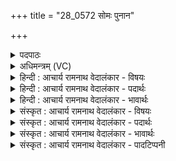 +++
title = "28_0572 सोमः पुनान"

+++
<details><summary>पदपाठः</summary>

सो꣡मः꣢꣯। पु꣣नानः꣢। ऊ꣣र्मि꣡णा꣢। अ꣡व्य꣢꣯म्। वा꣡र꣢꣯म्। वि। धा꣣वति। अ꣡ग्रे꣢꣯। वा꣣चः꣢। प꣡व꣢꣯मानः। क꣡नि꣢꣯क्रदत्। ५७२।
</details>

<details><summary>अधिमन्त्रम् (VC)</summary>

- पवमानः सोमः
- अग्निश्चाक्षुषः
- उष्णिक्
- ऋषभः
- पावमानं काण्डम्
</details>

<details><summary>हिन्दी : आचार्य रामनाथ वेदालंकार - विषयः</summary>

अगले मन्त्र में पुनः ब्रह्मानन्दरस का विषय है।
</details>

<details><summary>हिन्दी : आचार्य रामनाथ वेदालंकार - पदार्थः</summary>

पदार्थान्वय -  (सोमः) ब्रह्मानन्दरस (पुनानः) उपासक को पवित्र करता हुआ (ऊर्मिणा) लहर के साथ (अव्यं वारम्) भेड़ की ऊन से बने दशापवित्र के तुल्य दोषनिवारक अविनश्वर आत्मा के प्रति (वि धावति) वेग से दौड़ रहा है। (वाचः) प्रोच्चारित स्तुतिवाणी से (अग्रे) पहले ही (पवमानः) धारा रूप से बहता हुआ (कनिक्रदत्) कलकल ध्वनि कर रहा है ॥७॥ इस मन्त्र में ब्रह्मानन्द में कारणभूत स्तुति वाणी के उच्चारण से पूर्व ही ब्रह्मानन्द की उत्पत्ति का वर्णन होने से कारण के पूर्व कार्योदय वर्णित होना रूप अतिशयोक्ति अलङ्कार है ॥७॥
</details>

<details><summary>हिन्दी : आचार्य रामनाथ वेदालंकार - भावार्थः</summary>

भावार्थ -  उपासकों से ध्यान किया गया परमेश्वर अपने पास से आनन्दरस की प्रचुर धाराओं को उपासकों के हृदय में प्रेरित करता है ॥७॥
</details>

<details><summary>संस्कृत : आचार्य रामनाथ वेदालंकार - विषयः</summary>

अथ पुनर्ब्रह्मानन्दरसविषयमाह।
</details>

<details><summary>संस्कृत : आचार्य रामनाथ वेदालंकार - पदार्थः</summary>

पदार्थान्वय -  (सोमः) ब्रह्मानन्दरसः (पुनानः) उपासकं पवित्रं कुर्वन् (ऊर्मिणा) तरङ्गेण साकम् (अव्यं वारम्) ऊर्णामयदशापवित्रमिव दोषनिवारकम् अविनश्वरं जीवात्मानं प्रति (वि धावति) वेगेन गच्छति। (वाचः) प्रोच्चारितायाः स्तुत्यात्मिकायाः गिरः (अग्रे) पूर्वमेव (पवमानः) धारारूपेण प्रवहन् सः। पवते गतिकर्मा। निघं० २।१४। (कनिक्रदत्) कल-कलध्वनिमिव कुर्वन्, अस्तीति शेषः। ‘दाधर्तिदर्धर्ति०। अ० ७।४।६५’ इति क्रन्देर्यङ्लुगन्तात् शतरि निपात्यते ॥७॥ अत्र ब्रह्मानन्दे कारणभूतायाः स्तुतिवाचः उच्चारणात् पूर्वमेव ब्रह्मानन्दप्रवाहस्योदयवर्णनात् कारणात् प्राक् कार्योदयरूपोऽतिशयोक्तिरलङ्कारः ॥७॥
</details>

<details><summary>संस्कृत : आचार्य रामनाथ वेदालंकार - भावार्थः</summary>

भावार्थ -  उपासकैर्ध्यातः परमेश्वरः स्वसकाशादानन्दरसस्य प्रचुरा धारा उपासकानां हृदये प्रेरयति ॥७॥
</details>

<details><summary>संस्कृत : आचार्य रामनाथ वेदालंकार - पादटिप्पनी</summary>

टिप्पनी -   १. ऋ० ९।१०६।१० ‘ऊर्मिणाव्यं’ इत्यत्र ‘ऊर्मिणाव्यो’ इति पाठः। साम० ९४०।
</details>